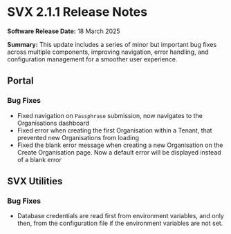 # SVX 2.1.1 Release Notes

**Software Release Date:** 18 March 2025

**Summary:**
This update includes a series of minor but important bug fixes across multiple components, improving navigation, error handling, and configuration management for a smoother user experience.

## Portal

### Bug Fixes

- Fixed navigation on `Passphrase` submission, now navigates to the Organisations dashboard
- Fixed error when creating the first Organisation within a Tenant, that prevented new Organisations from loading
- Fixed the blank error message when creating a new Organisation on the Create Organisation page. Now a default error will be displayed instead of a blank error

## SVX Utilities

### Bug Fixes

- Database credentials are read first from environment variables, and only then, from the configuration file if the environment variables are not set.
